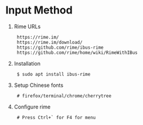 Input Method
============

1. Rime URLs

        https://rime.im/
        https://rime.im/download/
        https://github.com/rime/ibus-rime
        https://github.com/rime/home/wiki/RimeWithIBus

2. Installation

        $ sudo apt install ibus-rime

3. Setup Chinese fonts

        # firefox/terminal/chrome/cherrytree

4. Configure rime

        # Press Ctrl+` for F4 for menu

